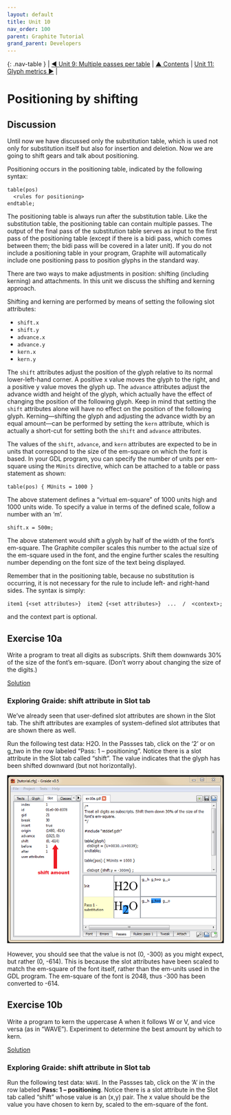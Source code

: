 ```yaml
---
layout: default
title: Unit 10
nav_order: 100
parent: Graphite Tutorial
grand_parent: Developers
---
```


{: .nav-table }
|  [&#x25C0; Unit 9: Multiple passes per table](graide_tutorial9) | [&#x25B2; Contents](../graide_tutorial#contents) | [Unit 11: Glyph metrics &#x25B6;](graide_tutorial9) |

# Positioning by shifting

## Discussion

Until now we have discussed only the substitution table, which is used not only for substitution itself but also for insertion and deletion. Now we are going to shift gears and talk about positioning.

Positioning occurs in the positioning table, indicated by the following syntax:

```
table(pos)
  <rules for positioning>
endtable;
```

The positioning table is always run after the substitution table. Like the substitution table, the positioning table can contain multiple passes. The output of the final pass of the substitution table serves as input to the first pass of the positioning table (except if there is a bidi pass, which comes between them; the bidi pass will be covered in a later unit). If you do not include a positioning table in your program, Graphite will automatically include one positioning pass to position glyphs in the standard way.

There are two ways to make adjustments in position: shifting (including kerning) and attachments. In this unit we discuss the shifting and kerning approach.

Shifting and kerning are performed by means of setting the following slot attributes:

* `shift.x`
* `shift.y`
* `advance.x`
* `advance.y`
* `kern.x`
* `kern.y`

The `shift` attributes adjust the position of the glyph relative to its normal lower-left-hand corner. A positive x value moves the glyph to the right, and a positive y value moves the glyph up. The `advance` attributes adjust the advance width and height of the glyph, which actually have the effect of changing the position of the following glyph. Keep in mind that setting the `shift` attributes alone will have no effect on the position of the following glyph. Kerning—shifting the glyph and adjusting the advance width by an equal amount—can be performed by setting the `kern` attribute, which is actually a short-cut for setting both the `shift` and `advance` attributes.

The values of the `shift`, `advance`, and `kern` attributes are expected to be in units that correspond to the size of the em-square on which the font is based. In your GDL program, you can specify the number of units per em-square using the `MUnits` directive, which can be attached to a table or pass statement as shown:

```
table(pos) { MUnits = 1000 }
```

The above statement defines a “virtual em-square” of 1000 units high and 1000 units wide. To specify a value in terms of the defined scale, follow a number with an ‘m’.

```
shift.x = 500m;
```

The above statement would shift a glyph by half of the width of the font’s em-square. The Graphite compiler scales this number to the actual size of the em-square used in the font, and the engine further scales the resulting number depending on the font size of the text being displayed.

Remember that in the positioning table, because no substitution is occurring, it is not necessary for the rule to include left- and right-hand sides. The syntax is simply:

```
item1 {<set attributes>}  item2 {<set attributes>}  ...  /  <context>;
```

and the context part is optional.

## Exercise 10a

Write a program to treat all digits as subscripts. Shift them downwards 30% of the size of the font’s em-square. (Don’t worry about changing the size of the digits.)

[Solution](graphite_tut_solutions#exercise-10a)

### Exploring Graide: shift attribute in Slot tab

We’ve already seen that user-defined slot attributes are shown in the Slot tab. The shift attributes are examples of system-defined slot attributes that are shown there as well.

Run the following test data: H2O. In the Passses tab, click on the ‘2’ or on g_two in the row labeled “Pass: 1 – positioning”. Notice there is a slot attribute in the Slot tab called “shift”. The value indicates that the glyph has been shifted downward (but not horizontally).

![A shifted glyph](../assets/images/graide10_1_shifting.png)

However, you should see that the value is not (0, -300) as you might expect, but rather (0, -614). This is because the slot attributes have been scaled to match the em-square of the font itself, rather than the em-units used in the GDL program. The em-square of the font is 2048, thus -300 has been converted to -614.

## Exercise 10b

Write a program to kern the uppercase A when it follows W or V, and vice versa (as in “WAVE”). Experiment to determine the best amount by which to kern.

[Solution](graphite_tut_solutions#exercise-10b)

### Exploring Graide: shift attribute in Slot tab

Run the following test data: `WAVE`. In the Passses tab, click on the ‘A’ in the row labeled **Pass: 1 – positioning**. Notice there is a slot attribute in the Slot tab called “shift” whose value is an (x,y) pair. The x value should be the value you have chosen to kern by, scaled to the em-square of the font.
